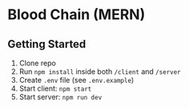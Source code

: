 # Blood Chain (MERN)

## Getting Started
1. Clone repo
2. Run `npm install` inside both `/client` and `/server`
3. Create `.env` file (see `.env.example`)
4. Start client: `npm start`
5. Start server: `npm run dev`
